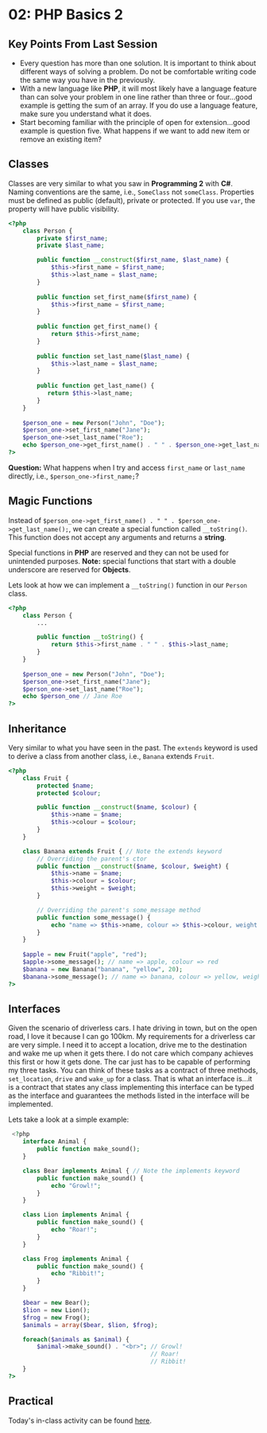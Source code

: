 
# 02: PHP Basics 2

## Key Points From Last Session

- Every question has more than one solution. It is important to think about different ways of solving a problem. Do not be comfortable writing code the same way you have in the previously.
- With a new language like **PHP**, it will most likely have a language feature than can solve your problem in one line rather than three or four...good example is getting the sum of an array. If you do use a language feature, make sure you understand what it does.
- Start becoming familiar with the principle of open for extension...good example is question five. What happens if we want to add new item or remove an existing item?

## Classes

Classes are very similar to what you saw in **Programming 2** with **C#**. Naming conventions are the same, i.e., `SomeClass` not `someClass`. Properties must be defined as public (default), private or protected. If you use `var`, the property will have public visibility.

```php
<?php
    class Person {
        private $first_name;
        private $last_name;

        public function __construct($first_name, $last_name) {
            $this->first_name = $first_name;
            $this->last_name = $last_name;
        }
                
        public function set_first_name($first_name) {
            $this->first_name = $first_name;
        }
      
        public function get_first_name() {
            return $this->first_name;
        }
      
        public function set_last_name($last_name) {
            $this->last_name = $last_name;
        }
      
        public function get_last_name() {
           return $this->last_name;
        }
    }
    
    $person_one = new Person("John", "Doe");
    $person_one->set_first_name("Jane");
    $person_one->set_last_name("Roe");
    echo $person_one->get_first_name() . " " . $person_one->get_last_name(); // Jane Roe
?>
```

**Question:** What happens when I try and access `first_name` or `last_name` directly, i.e., `$person_one->first_name;`?

## Magic Functions

Instead of `$person_one->get_first_name() . " " . $person_one->get_last_name();`, we can create a special function called `__toString()`. This function does not accept any arguments and returns a **string**.

Special functions in **PHP** are reserved and they can not be used for unintended purposes. **Note:** special functions that start with a double underscore are reserved for **Objects**.

Lets look at how we can implement a `__toString()` function in our `Person` class.

```php
<?php
    class Person {
        ...

        public function __toString() {
            return $this->first_name . " " . $this->last_name;
        }
    }
    
    $person_one = new Person("John", "Doe");
    $person_one->set_first_name("Jane");
    $person_one->set_last_name("Roe");
    echo $person_one // Jane Roe
?>
```

## Inheritance

Very similar to what you have seen in the past. The `extends` keyword is used to derive a class from another class, i.e., `Banana` extends `Fruit`. 

```php
<?php
    class Fruit {
        protected $name;
        protected $colour;

        public function __construct($name, $colour) {
            $this->name = $name;
            $this->colour = $colour;
        }
    }

    class Banana extends Fruit { // Note the extends keyword
        // Overriding the parent's ctor
        public function __construct($name, $colour, $weight) {
            $this->name = $name;
            $this->colour = $colour;
            $this->weight = $weight;
        }

        // Overriding the parent's some_message method
        public function some_message() {
            echo "name => $this->name, colour => $this->colour, weight => $this->weight";
        }
    }
    
    $apple = new Fruit("apple", "red");
    $apple->some_message(); // name => apple, colour => red
    $banana = new Banana("banana", "yellow", 20);
    $banana->some_message(); // name => banana, colour => yellow, weight => 20
?>
```

## Interfaces

Given the scenario of driverless cars. I hate driving in town, but on the open road, I love it because I can go 100km. My requirements for a driverless car are very simple. I need it to accept a location, drive me to the destination and wake me up when it gets there. I do not care which company achieves this first or how it gets done. The car just has to be capable of performing my three tasks. You can think of these tasks as a contract of three methods, `set_location`, `drive` and `wake_up` for a class. That is what an interface is...it is a contract that states any class implementing this interface can be typed as the interface and guarantees the methods listed in the interface will be implemented.

Lets take a look at a simple example:

```php
 <?php
    interface Animal {
        public function make_sound();
    }

    class Bear implements Animal { // Note the implements keyword
        public function make_sound() {
            echo "Growl!";
        }
    }

    class Lion implements Animal {
        public function make_sound() {
            echo "Roar!";
        }
    }

    class Frog implements Animal {
        public function make_sound() {
            echo "Ribbit!";
        }
    }

    $bear = new Bear();
    $lion = new Lion();
    $frog = new Frog();
    $animals = array($bear, $lion, $frog);

    foreach($animals as $animal) {
        $animal->make_sound() . "<br>"; // Growl! 
                                        // Roar!
                                        // Ribbit!
    }
?>
```

## Practical
Today's in-class activity can be found [here](https://github.com/otago-polytechnic-bit-courses/IN607-intro-app-dev-concepts/raw/master/in-class-activities/in-class-activity-php-basics-2.pdf).

